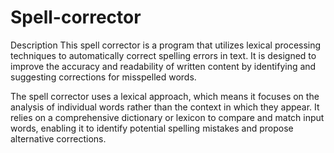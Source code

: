 # Spell-corrector
Description
This spell corrector is a program that utilizes lexical processing techniques to automatically correct spelling errors in text. It is designed to improve the accuracy and readability of written content by identifying and suggesting corrections for misspelled words.

The spell corrector uses a lexical approach, which means it focuses on the analysis of individual words rather than the context in which they appear. It relies on a comprehensive dictionary or lexicon to compare and match input words, enabling it to identify potential spelling mistakes and propose alternative corrections.

